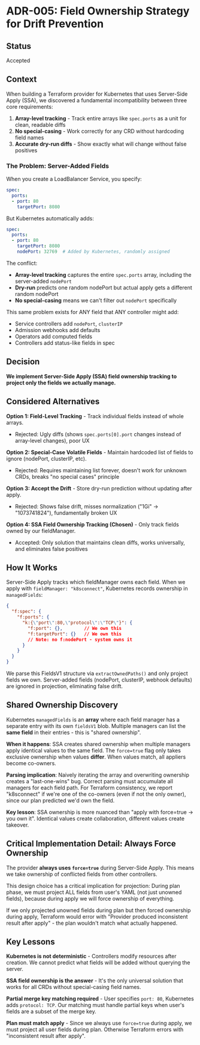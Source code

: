 # ADR-005: Field Ownership Strategy for Drift Prevention

## Status
Accepted

## Context

When building a Terraform provider for Kubernetes that uses Server-Side Apply (SSA), we discovered a fundamental incompatibility between three core requirements:

1. **Array-level tracking** - Track entire arrays like `spec.ports` as a unit for clean, readable diffs
2. **No special-casing** - Work correctly for any CRD without hardcoding field names
3. **Accurate dry-run diffs** - Show exactly what will change without false positives

### The Problem: Server-Added Fields

When you create a LoadBalancer Service, you specify:
```yaml
spec:
  ports:
  - port: 80
    targetPort: 8080
```

But Kubernetes automatically adds:
```yaml
spec:
  ports:
  - port: 80
    targetPort: 8080
    nodePort: 32769  # Added by Kubernetes, randomly assigned
```

The conflict:
- **Array-level tracking** captures the entire `spec.ports` array, including the server-added `nodePort`
- **Dry-run** predicts one random nodePort but actual apply gets a different random nodePort
- **No special-casing** means we can't filter out `nodePort` specifically

This same problem exists for ANY field that ANY controller might add:
- Service controllers add `nodePort`, `clusterIP`
- Admission webhooks add defaults
- Operators add computed fields
- Controllers add status-like fields in spec

## Decision

**We implement Server-Side Apply (SSA) field ownership tracking to project only the fields we actually manage.**

## Considered Alternatives

**Option 1: Field-Level Tracking** - Track individual fields instead of whole arrays.
- Rejected: Ugly diffs (shows `spec.ports[0].port` changes instead of array-level changes), poor UX

**Option 2: Special-Case Volatile Fields** - Maintain hardcoded list of fields to ignore (nodePort, clusterIP, etc).
- Rejected: Requires maintaining list forever, doesn't work for unknown CRDs, breaks "no special cases" principle

**Option 3: Accept the Drift** - Store dry-run prediction without updating after apply.
- Rejected: Shows false drift, misses normalization ("1Gi" → "1073741824"), fundamentally broken UX

**Option 4: SSA Field Ownership Tracking (Chosen)** - Only track fields owned by our fieldManager.
- Accepted: Only solution that maintains clean diffs, works universally, and eliminates false positives

## How It Works

Server-Side Apply tracks which fieldManager owns each field. When we apply with `fieldManager: "k8sconnect"`, Kubernetes records ownership in `managedFields`:

```json
{
  "f:spec": {
    "f:ports": {
      "k:{\"port\":80,\"protocol\":\"TCP\"}": {
        "f:port": {},        // We own this
        "f:targetPort": {}   // We own this
        // Note: no f:nodePort - system owns it
      }
    }
  }
}
```

We parse this FieldsV1 structure via `extractOwnedPaths()` and only project fields we own. Server-added fields (nodePort, clusterIP, webhook defaults) are ignored in projection, eliminating false drift.

## Shared Ownership Discovery

Kubernetes `managedFields` is an **array** where each field manager has a separate entry with its own `fieldsV1` blob. Multiple managers can list the **same field** in their entries - this is "shared ownership".

**When it happens**: SSA creates shared ownership when multiple managers apply identical values to the same field. The `force=true` flag only takes exclusive ownership when values **differ**. When values match, all appliers become co-owners.

**Parsing implication**: Naively iterating the array and overwriting ownership creates a "last-one-wins" bug. Correct parsing must accumulate all managers for each field path. For Terraform consistency, we report "k8sconnect" if we're one of the co-owners (even if not the only owner), since our plan predicted we'd own the field.

**Key lesson**: SSA ownership is more nuanced than "apply with force=true → you own it". Identical values create collaboration, different values create takeover.

## Critical Implementation Detail: Always Force Ownership

The provider **always uses `force=true`** during Server-Side Apply. This means we take ownership of conflicted fields from other controllers.

This design choice has a critical implication for projection: During plan phase, we must project ALL fields from user's YAML (not just unowned fields), because during apply we will force ownership of everything.

If we only projected unowned fields during plan but then forced ownership during apply, Terraform would error with "Provider produced inconsistent result after apply" - the plan wouldn't match what actually happened.

## Key Lessons

**Kubernetes is not deterministic** - Controllers modify resources after creation. We cannot predict what fields will be added without querying the server.

**SSA field ownership is the answer** - It's the only universal solution that works for all CRDs without special-casing field names.

**Partial merge key matching required** - User specifies `port: 80`, Kubernetes adds `protocol: TCP`. Our matching must handle partial keys when user's fields are a subset of the merge key.

**Plan must match apply** - Since we always use `force=true` during apply, we must project all user fields during plan. Otherwise Terraform errors with "inconsistent result after apply".
